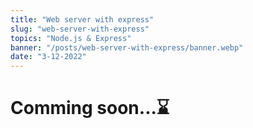 ```yaml
---
title: "Web server with express"
slug: "web-server-with-express"
topics: "Node.js & Express" 
banner: "/posts/web-server-with-express/banner.webp"
date: "3-12-2022"
---
```


# Comming soon...⌛ 